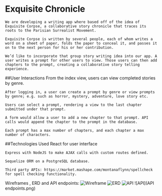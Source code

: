 # Exquisite Chronicle

	We are developing a writing app where based off of the idea of Exquisite Corpse, a collaborative story chronicle that traces its roots to the Parisian Surrealist Movement.

	Exquisite Corpse is written by several people, each of whom writes a word on a sheet of paper, folds the paper to conceal it, and passes it on to the next person for his or her contribution.

	We’d like to incorporate that group story writing idea into our app. A user writes a prompt for other users to view. Those users can then add chapters to the prompt, creating a collaborative story telling experience.

##User Interactions
	From the index view, users can view completed stories by genre. 	

	After logging in, a user can create a prompt by genre or view prompts by genre; e.g. such as horror, mystery, adventure, love story etc.

	Users can select a prompt, rendering a view to the last chapter submitted under that prompt.

	A form would allow a user to add a new chapter to that prompt. API calls would append the chapter to the prompt in the database.

	Each prompt has a max number of chapters, and each chapter a max number of characters.

##Technologies Used
	React for user interface

	Express with NodeJS to make AJAX calls with custom routes defined.

	Sequelize ORM on a PostgreSQL database.

	Third party APIs: https://market.mashape.com/montanaflynn/spellcheck for spell checking functionality.

Wireframes , ERD and API endpoints:
![Wireframe](https://drive.google.com/file/d/1x7S_AAM9QPYIgnax9KgEYZAEcOK0wTrB/view)
![ERD](https://drive.google.com/file/d/1tO9ilAbeMXvcvWoCFrjFImPOol7c9UfI/view)
![API](https://drive.google.com/file/d/1Ap60ZhWdqB25_JqaKwmZrBg4AjnHpgsd/view)
![API](API endpoints.png)
